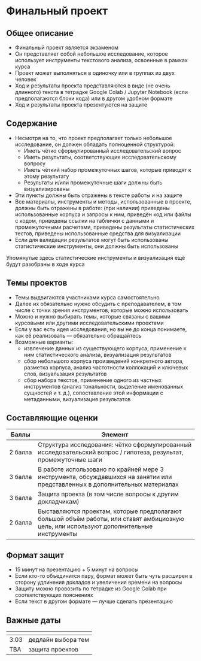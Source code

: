 # Финальный проект

## Общее описание

- Финальный проект является экзаменом
- Он представляет собой небольшое исследование, которое использует инструменты текстового анализа, освоенные в рамках курса
- Проект может выполняться в одиночку или в группах из двух человек
- Ход и результаты проекта представляются в виде (не очень длинного) текста в тетрадке Google Colab / Jupyter Notebook (если предполагаются блоки кода) или в другом удобном формате
- Ход и результаты проекта презентуются на защите

## Содержание

- Несмотря на то, что проект предполагает только небольшое исследование, он должен обладать полноценной структурой:
    - Иметь чётко сформулированный исследовательский вопрос
    - Иметь результаты, соответствующие исследовательскому вопросу
    - Иметь чёткий набор промежуточных шагов, которые приводят к этому результату
    - Результаты и/или промежуточные шаги должны быть визуализированы
- Эти пункты должны быть отражены в тексте работы и на защите
- Все материалы, инструменты и методы, использованные в проекте, должны быть отражены в работе: (при наличии) приведены использованные корпуса и запросы к ним, приведён код или файлы с кодом, приведены ссылки на таблички с данными и промежуточными расчетами, приведены результаты статистических тестов, приведены использованные средства для визуализации
- Если для валидации результатов могут быть использованы статистические инструменты, они должны быть использованы

Упомянутые здесь статистические инструменты и визуализация ещё будут разобраны в ходе курса

## Темы проектов

- Темы выдвигаются участниками курса самостоятельно
- Далее их обязательно нужно обсудить с преподавателем, в том числе с точки зрения инструментов, которые можно использовать
- Можно и нужно выбирать темы, которые связаны с вашими курсовыми или другими исследовательскими проектами
- Если у вас есть идея исследования, но вы не до конца понимаете, как её реализовать — обязательно обращайтесь
- Возможные варианты:
    - извлечение данных из существующего корпуса, применение к ним статистического анализа, визуализация результатов
    - сбор небольшого корпуса произведений конкретного автора, разметка корпуса, анализ частотности коллокаций и ключевых слов, визуальзация результатов
    - сбор набора текстов, применение одного из частных инструментов (анализ тональности, выделение именованных сущностей и т. д.), сопоставление этой информации с метаданными, визуализация результатов

## Составляющие оценки

| Баллы  | Элемент  |
|----------|----------|
| 2&nbsp;балла  | Структура исследования: чётко сформулированный исследовательский вопрос / гипотеза, результат, промежуточные шаги  |
| 3&nbsp;балла  |  В работе использовано по крайней мере 3 инструмента, обсуждавшихся на занятии или представленных в дополнительных материалах |
| 3&nbsp;балла  |  Защита проекта (в том числе вопросы к другим докладчикам) |
| 2&nbsp;балла  |  Выставляются проектам, которые предполагают большой объём работы, или ставят амбициозную цель, или используют дополнительные инструменты |

## Формат защит

- 15 минут на презентацию + 5 минут на вопросы
- Если кто-то объединится пару, формат может быть чуть расширен в сторону удлинения докладов и увеличения времени на вопросы
- Защиту можно провозить по тетрадке из Google Colab при соответствующих пояснениях
- Если текст в другом формате — лучше сделать презентацию

## Важные даты

| <!-- -->  | <!-- -->  |
|----------|----------|
| 3.03   | дедлайн выбора тем  |
| TBA   | защита проектов  |
